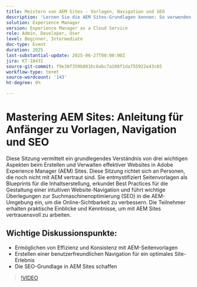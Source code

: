 ```yaml
---
title: Meistern von AEM Sites - Vorlagen, Navigation und SEO
description: 'Lernen Sie die AEM Sites-Grundlagen kennen: So verwenden Sie Seitenvorlagen, entwerfen Sie eine intuitive Navigation und wenden Sie wichtige SEO-Verfahren an, um die Sichtbarkeit und Site-Leistung zu verbessern.'
solution: Experience Manager
version: Experience Manager as a Cloud Service
role: Admin, Developer, User
level: Beginner, Intermediate
doc-type: Event
duration: 2025
last-substantial-update: 2025-06-27T00:00:00Z
jira: KT-18431
source-git-commit: f9e38f359b801bc6abc7a108f1da755922e43c65
workflow-type: tm+mt
source-wordcount: '143'
ht-degree: 0%

---
```



# Mastering AEM Sites: Anleitung für Anfänger zu Vorlagen, Navigation und SEO

Diese Sitzung vermittelt ein grundlegendes Verständnis von drei wichtigen Aspekten beim Erstellen und Verwalten effektiver Websites in Adobe Experience Manager (AEM) Sites. Diese Sitzung richtet sich an Personen, die noch nicht mit AEM vertraut sind. Sie entmystifiziert Seitenvorlagen als Blueprints für die Inhaltserstellung, erkundet Best Practices für die Gestaltung einer intuitiven Website-Navigation und führt wichtige Überlegungen zur Suchmaschinenoptimierung (SEO) in die AEM-Umgebung ein, um die Online-Sichtbarkeit zu verbessern. Die Teilnehmer erhalten praktische Einblicke und Kenntnisse, um mit AEM Sites vertrauensvoll zu arbeiten.

## Wichtige Diskussionspunkte:

* Ermöglichen von Effizienz und Konsistenz mit AEM-Seitenvorlagen
* Erstellen einer benutzerfreundlichen Navigation für ein optimales Site-Erlebnis
* Die SEO-Grundlage in AEM Sites schaffen

>[!VIDEO](https://video.tv.adobe.com/v/3464324/?learn=on&enablevpops&captions=ger)
